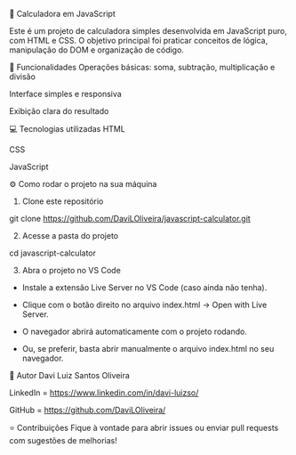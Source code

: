 🧮 Calculadora em JavaScript

Este é um projeto de calculadora simples desenvolvida em JavaScript puro, com HTML e CSS. O objetivo principal foi praticar conceitos de lógica, manipulação do DOM e organização de código.

🚀 Funcionalidades
Operações básicas: soma, subtração, multiplicação e divisão

Interface simples e responsiva

Exibição clara do resultado

💻 Tecnologias utilizadas
HTML

CSS

JavaScript

⚙️ Como rodar o projeto na sua máquina
1. Clone este repositório

git clone https://github.com/DaviLOliveira/javascript-calculator.git

2. Acesse a pasta do projeto

cd javascript-calculator

3. Abra o projeto no VS Code

- Instale a extensão Live Server no VS Code (caso ainda não tenha).

- Clique com o botão direito no arquivo index.html → Open with Live Server.

- O navegador abrirá automaticamente com o projeto rodando.

- Ou, se preferir, basta abrir manualmente o arquivo index.html no seu navegador.

📝 Autor
Davi Luiz Santos Oliveira

LinkedIn = https://www.linkedin.com/in/davi-luizso/

GitHub = https://github.com/DaviLOliveira/

⭐ Contribuições
Fique à vontade para abrir issues ou enviar pull requests com sugestões de melhorias!


